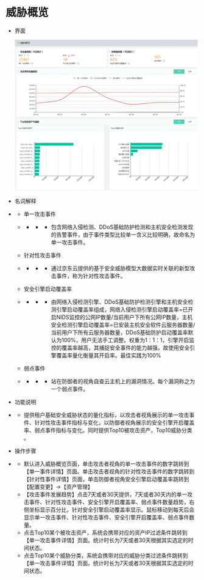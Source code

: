 # 威胁概览

- 界面

  ![](https://github.com/jdcloudcom/cn/blob/cn-csa/image/Situational-Awareness/to-1.png)

- 名词解释

- - 单一攻击事件

  - - - - 包含网络入侵检测、DDoS基础防护检测和主机安全检测发现的告警事件，由于事件类型比较单一含义比较明确，故命名为单一攻击事件。

  - 针对性攻击事件

  - - - - 通过京东云提供的基于安全威胁模型大数据实时关联的新型攻击事件，称为针对性攻击事件。

  - 安全引擎启动覆盖率

  - - - - 由网络入侵检测引擎、DDoS基础防护检测引擎和主机安全检测引擎启动覆盖率组成，网络入侵检测引擎启动覆盖率=已开启NIDS监控的公网IP数量/当前用户下所有公网IP数量，主机安全检测引擎启动覆盖率=已安装主机安全软件云服务器数量/当前用户下所有云服务器数量，DDoS基础防护启动覆盖率默认为100%，用户无法手工调整。权重为1：1：1，引擎开启监控的覆盖率越高，其捕捉安全事件的能力越强，故使用安全引擎覆盖率量化衡量其开启率。最佳实践为100%

  - 弱点事件

  - - - - 站在防御者的视角自查云主机上的漏洞情况。每个漏洞称之为一个弱点事件。

- 功能说明

- - 提供租户基础安全威胁状态的量化指标，以攻击者视角展示的单一攻击事件、针对性攻击事件指标与变化，以防御者视角展示的安全引擎开启覆盖率、弱点事件指标与变化。同时提供Top10被攻击资产，Top10威胁分类 。

- 操作步骤

- - 默认进入威胁概览页面，单击攻击者视角的单一攻击事件的数字跳转到【单一事件详情】页面。单击攻击者视角的针对性攻击事件的数字跳转到【针对性事件详情】页面，单击防御者视角安全引擎启动覆盖率跳转到【配置变更】->【资产管理】 
  - 【攻击事件发展趋势】点击7天或者30天提供，7天或者30天内的单一攻击事件、针对性攻击事件、安全引擎开启覆盖率、弱点事件数量趋势，右侧坐标显示百分比，针对安全引擎启动覆盖率显示。鼠标移动到每天后会显示单一攻击事件、针对性攻击事件、安全引擎开启覆盖率、弱点事件数量。 
  - 点击Top10某个被攻击资产，系统会携带对应的资产IP过滤条件跳转到【单一攻击事件详情】页面。统计时长为7天或者30天根据其实选定的时间状态。 
  - 点击Top10某个威胁分类，系统会携带对应的威胁分类过滤条件跳转到【单一攻击事件详情】页面。统计时长为7天或者30天根据其实选定的时间状态。 
